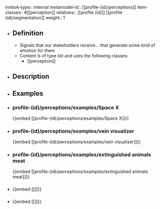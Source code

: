 innbok-type:: internal
metamodel-id:: [[profile-(id)/perceptions]]
item-classes:: #[[perception]]
relations:: [[profile (id)]] [[profile (id)/segmentation]]
weight:: 1

- ## Definition
  - Signals that our stakeholders receive... that generate some kind of emotion for them
  - Content is of type list and uses the following classes:
    - [[perception]]
- ## Description
- ## Examples
- ### profile-(id)/perceptions/examples/Space X
  {{embed [[profile-(id)/perceptions/examples/Space X]]}}
- ### profile-(id)/perceptions/examples/vein visualizer
  {{embed [[profile-(id)/perceptions/examples/vein visualizer]]}}
- ### profile-(id)/perceptions/examples/extinguished animals meat
  {{embed [[profile-(id)/perceptions/examples/extinguished animals meat]]}}
- ### 
  {{embed [[]]}}
- ### 
  {{embed [[]]}}


